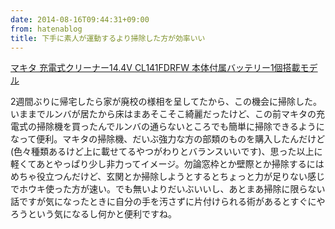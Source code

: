 ```yaml
---
date: 2014-08-16T09:44:31+09:00
from: hatenablog
title: 下手に素人が運動するより掃除した方が効率いい
---
```


<p></p><a href="http://www.amazon.co.jp/exec/obidos/ASIN/B003DJ1JQE/r7kamura-22/">マキタ 充電式クリーナー14.4V CL141FDRFW 本体付属バッテリー1個搭載モデル</a>

<p>2週間ぶりに帰宅したら家が廃校の様相を呈してたから、この機会に掃除した。いままでルンバが居たから床はまあそこそこ綺麗だったけど、この前マキタの充電式の掃除機を買ったんでルンバの通らないところでも簡単に掃除できるようになって便利。マキタの掃除機、だいぶ強力な方の部類のものを購入したんだけど(色々種類あるけど上に載せてるやつがわりとバランスいいです)、思った以上に軽くてあとやっぱり少し非力ってイメージ。勿論窓枠とか壁際とか掃除するにはめちゃ役立つんだけど、玄関とか掃除しようとするとちょっと力が足りない感じでホウキ使った方が速い。でも無いよりだいぶいいし、あとまあ掃除に限らない話ですが気になったときに自分の手を汚さずに片付けられる術があるとすぐにやろうという気になるし何かと便利ですね。</p>

